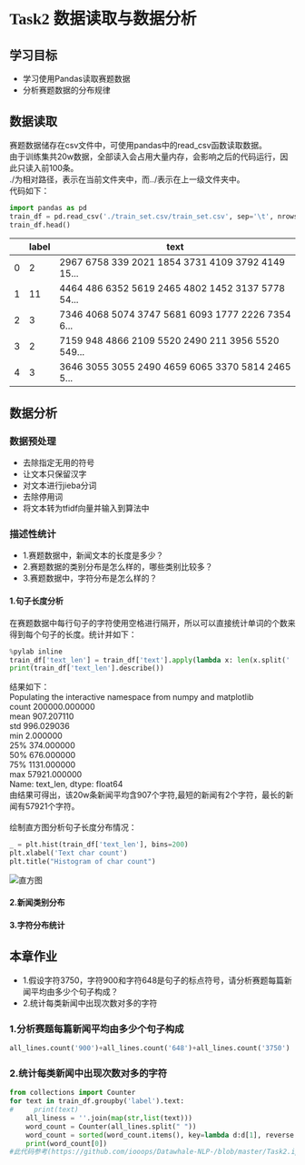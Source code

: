 # <font face="黑体">Task2 数据读取与数据分析</font>

## 学习目标
- 学习使用Pandas读取赛题数据
- 分析赛题数据的分布规律

## 数据读取
赛题数据储存在csv文件中，可使用pandas中的read_csv函数读取数据。<br>
由于训练集共20w数据，全部读入会占用大量内存，会影响之后的代码运行，因此只读入前100条。<br>
./为相对路径，表示在当前文件夹中，而../表示在上一级文件夹中。<br>
代码如下：
```python
import pandas as pd
train_df = pd.read_csv('./train_set.csv/train_set.csv', sep='\t', nrows=100)
train_df.head()
```
| |label|text|
|-|-|-|
|0|2|2967 6758 339 2021 1854 3731 4109 3792 4149 15...|
|1|11|4464 486 6352 5619 2465 4802 1452 3137 5778 54...|
|2|3|7346 4068 5074 3747 5681 6093 1777 2226 7354 6...|
|3|2|7159 948 4866 2109 5520 2490 211 3956 5520 549...|
|4|3|3646 3055 3055 2490 4659 6065 3370 5814 2465 5...|

## 数据分析

### 数据预处理
- 去除指定无用的符号
- 让文本只保留汉字
- 对文本进行jieba分词
- 去除停用词
- 将文本转为tfidf向量并输入到算法中<br>

### 描述性统计
- 1.赛题数据中，新闻文本的长度是多少？
- 2.赛题数据的类别分布是怎么样的，哪些类别比较多？
- 3.赛题数据中，字符分布是怎么样的？

#### 1.句子长度分析
在赛题数据中每行句子的字符使用空格进行隔开，所以可以直接统计单词的个数来得到每个句子的长度。统计并如下：
```python
%pylab inline
train_df['text_len'] = train_df['text'].apply(lambda x: len(x.split(' ')))
print(train_df['text_len'].describe())
```
结果如下：<br>
Populating the interactive namespace from numpy and matplotlib<br>
count    200000.000000<br>
mean        907.207110<br>
std         996.029036<br>
min           2.000000<br>
25%         374.000000<br>
50%         676.000000<br>
75%        1131.000000<br>
max       57921.000000<br>
Name: text_len, dtype: float64<br>
由结果可得出，该20w条新闻平均含907个字符,最短的新闻有2个字符，最长的新闻有57921个字符。<br><br>
绘制直方图分析句子长度分布情况：
```python
_ = plt.hist(train_df['text_len'], bins=200)
plt.xlabel('Text char count')
plt.title("Histogram of char count")
```
![直方图](F:\竞赛\天池\nlp零基础入门\images\直方图.png)

#### 2.新闻类别分布


#### 3.字符分布统计


## 本章作业
- 1.假设字符3750，字符900和字符648是句子的标点符号，请分析赛题每篇新闻平均由多少个句子构成？
- 2.统计每类新闻中出现次数对多的字符

### 1.分析赛题每篇新闻平均由多少个句子构成
```python
all_lines.count('900')+all_lines.count('648')+all_lines.count('3750')
```

### 2.统计每类新闻中出现次数对多的字符
```python
from collections import Counter
for text in train_df.groupby('label').text:
#     print(text)
    all_liness = ''.join(map(str,list(text)))
    word_count = Counter(all_lines.split(" "))
    word_count = sorted(word_count.items(), key=lambda d:d[1], reverse = True) 
    print(word_count[0])
#此代码参考(https://github.com/iooops/Datawhale-NLP-/blob/master/Task2.ipynb)
```
 
